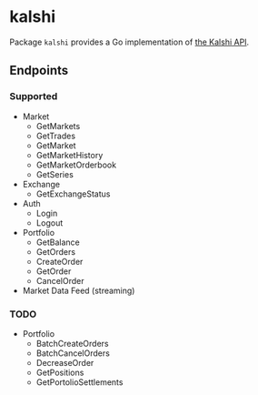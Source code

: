 # kalshi

Package `kalshi` provides a Go implementation of [the Kalshi API](https://trading-api.readme.io/reference/getting-started).

## Endpoints

### Supported
* Market
  * GetMarkets
  * GetTrades
  * GetMarket
  * GetMarketHistory
  * GetMarketOrderbook
  * GetSeries 
* Exchange
  * GetExchangeStatus 
* Auth
  * Login
  * Logout
* Portfolio
  * GetBalance 
  * GetOrders
  * CreateOrder
  * GetOrder
  * CancelOrder
* Market Data Feed (streaming)

### TODO

* Portfolio
    * BatchCreateOrders
    * BatchCancelOrders
    * DecreaseOrder
    * GetPositions
    * GetPortolioSettlements 